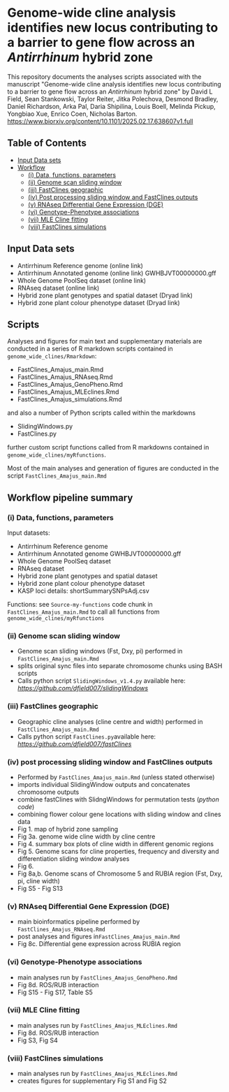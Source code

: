 # Genome-wide cline analysis identifies new locus contributing to a barrier to gene flow across an _Antirrhinum_ hybrid zone

This repository documents the analyses scripts associated with the manuscript "Genome-wide cline analysis identifies new locus contributing to a barrier to gene flow across an _Antirrhinum_ hybrid zone" by David L Field, Sean Stankowski, Taylor Reiter, Jitka Polechova, Desmond Bradley, Daniel Richardson, Arka Pal, Daria Shipilina, Louis Boell, Melinda Pickup, Yongbiao Xue, Enrico Coen, Nicholas Barton. https://www.biorxiv.org/content/10.1101/2025.02.17.638607v1.full


## Table of Contents
- [Input Data sets](#input-data-sets)
- [Workflow](#workflow)
  - [(i) Data, functions, parameters](#i-data-functions-parameters)
  - [(ii) Genome scan sliding window](#ii-genome-scan-sliding-window)
  - [(iii) FastClines geographic](#iii-fastclines-geographic)
  - [(iv) Post processing sliding window and FastClines outputs](#iv-post-processing-sliding-window-and-fastclines-outputs)
  - [(v) RNAseq Differential Gene Expression (DGE)](#v-rnaseq-differential-gene-expression-dge)
  - [(vi) Genotype-Phenotype associations](#vi-genotype-phenotype-associations)
  - [(vii) MLE Cline fitting](#vii-mle-cline-fitting)
  - [(viii) FastClines simulations](#viii-fastclines-simulations)

## Input Data sets

- Antirrhinum Reference genome (online link)
- Antirrhinum Annotated genome (online link) GWHBJVT00000000.gff
- Whole Genome PoolSeq dataset (online link)
- RNAseq dataset (online link)
- Hybrid zone plant genotypes and spatial dataset (Dryad link)
- Hybrid zone plant colour phenotype dataset (Dryad link)

## Scripts

Analyses and figures for main text and supplementary materials are conducted in a series of R markdown scripts contained in `genome_wide_clines/Rmarkdown`:

- FastClines_Amajus_main.Rmd
- FastClines_Amajus_RNAseq.Rmd
- FastClines_Amajus_GenoPheno.Rmd
- FastClines_Amajus_MLEclines.Rmd
- FastClines_Amajus_simulations.Rmd

and also a number of Python scripts called within the markdowns 

- SlidingWindows.py
- FastClines.py

further custom script functions called from R markdowns contained in `genome_wide_clines/myRfunctions`.

Most of the main analyses and generation of figures are conducted in the script `FastClines_Amajus_main.Rmd`

## Workflow pipeline summary

### (i) Data, functions, parameters

Input datasets:

- Antirrhinum Reference genome 
- Antirrhinum Annotated genome GWHBJVT00000000.gff
- Whole Genome PoolSeq dataset
- RNAseq dataset
- Hybrid zone plant genotypes and spatial dataset
- Hybrid zone plant colour phenotype dataset
- KASP loci details: shortSummarySNPsAdj.csv

Functions: see `Source-my-functions` code chunk in `FastClines_Amajus_main.Rmd` to call all functions from `genome_wide_clines/myRfunctions`

### (ii) Genome scan sliding window

- Genome scan sliding windows (Fst, Dxy, pi) performed in `FastClines_Amajus_main.Rmd` 
- splits original sync files into separate chromosome chunks using BASH scripts
- Calls python script `SlidingWindows_v1.4.py` available here: _https://github.com/dfield007/slidingWindows_

### (iii) FastClines geographic

- Geographic cline analyses (cline centre and width) performed in `FastClines_Amajus_main.Rmd` 
- Calls python script `FastClines.py`available here: _https://github.com/dfield007/fastClines_

### (iv) post processing sliding window and FastClines outputs

- Performed by `FastClines_Amajus_main.Rmd` (unless stated otherwise)
- imports individual SlidingWindow outputs and concatenates chromosome outputs
- combine fastClines with SlidngWindows for permutation tests (_python code_)
- combining flower colour gene locations with sliding window and clines data
- Fig 1. map of hybrid zone sampling
- Fig 3a. genome wide cline width by cline centre
- Fig 4. summary box plots of cline width in different genomic regions
- Fig 5. Genome scans for cline properties, frequency and diversity and differentiation sliding window analyses
- Fig 6. 
- Fig 8a,b. Genome scans of Chromosome 5 and RUBIA region (Fst, Dxy, pi, cline width)
- Fig S5 - Fig S13

### (v) RNAseq Differential Gene Expression (DGE)

- main bioinformatics pipeline performed by `FastClines_Amajus_RNAseq.Rmd`
- post analyses and figures in`FastClines_Amajus_main.Rmd`
- Fig 8c. Differential gene expression across RUBIA region

### (vi) Genotype-Phenotype associations

- main analyses run by `FastClines_Amajus_GenoPheno.Rmd`
- Fig 8d. ROS/RUB interaction
- Fig S15 - Fig S17, Table S5

### (vii) MLE Cline fitting

- main analyses run by `FastClines_Amajus_MLEclines.Rmd`
- Fig 8d. ROS/RUB interaction
- Fig S3, Fig S4

### (viii) FastClines simulations

- main analyses run by `FastClines_Amajus_MLEclines.Rmd`
- creates figures for supplementary Fig S1 and Fig S2

